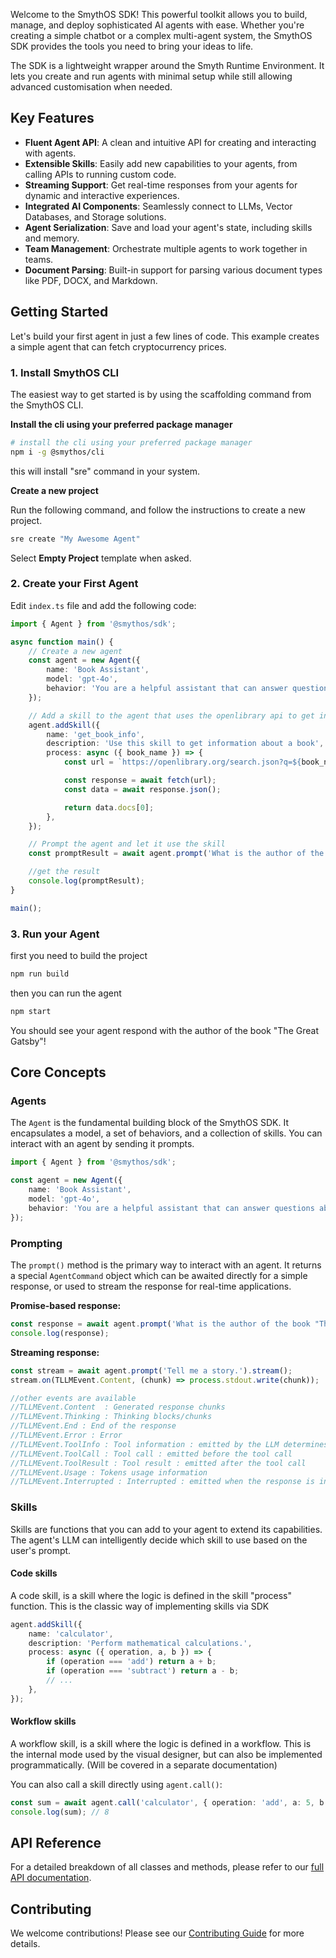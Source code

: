 Welcome to the SmythOS SDK! This powerful toolkit allows you to build, manage, and deploy sophisticated AI agents with ease. Whether you're creating a simple chatbot or a complex multi-agent system, the SmythOS SDK provides the tools you need to bring your ideas to life.

The SDK is a lightweight wrapper around the Smyth Runtime Environment. It lets you create and run agents with minimal setup while still allowing advanced customisation when needed.

## Key Features

-   **Fluent Agent API**: A clean and intuitive API for creating and interacting with agents.
-   **Extensible Skills**: Easily add new capabilities to your agents, from calling APIs to running custom code.
-   **Streaming Support**: Get real-time responses from your agents for dynamic and interactive experiences.
-   **Integrated AI Components**: Seamlessly connect to LLMs, Vector Databases, and Storage solutions.
-   **Agent Serialization**: Save and load your agent's state, including skills and memory.
-   **Team Management**: Orchestrate multiple agents to work together in teams.
-   **Document Parsing**: Built-in support for parsing various document types like PDF, DOCX, and Markdown.

## Getting Started

Let's build your first agent in just a few lines of code. This example creates a simple agent that can fetch cryptocurrency prices.

### 1. Install SmythOS CLI

The easiest way to get started is by using the scaffolding command from the SmythOS CLI.

**Install the cli using your preferred package manager**

```bash
# install the cli using your preferred package manager
npm i -g @smythos/cli
```

this will install "sre" command in your system.

**Create a new project**

Run the following command, and follow the instructions to create a new project.

```bash
sre create "My Awesome Agent"
```

Select **Empty Project** template when asked.

### 2. Create your First Agent

Edit `index.ts` file and add the following code:

```typescript
import { Agent } from '@smythos/sdk';

async function main() {
    // Create a new agent
    const agent = new Agent({
        name: 'Book Assistant',
        model: 'gpt-4o',
        behavior: 'You are a helpful assistant that can answer questions about the books.',
    });

    // Add a skill to the agent that uses the openlibrary api to get information about a book
    agent.addSkill({
        name: 'get_book_info',
        description: 'Use this skill to get information about a book',
        process: async ({ book_name }) => {
            const url = `https://openlibrary.org/search.json?q=${book_name}`;

            const response = await fetch(url);
            const data = await response.json();

            return data.docs[0];
        },
    });

    // Prompt the agent and let it use the skill
    const promptResult = await agent.prompt('What is the author of the book "The Great Gatsby" ?');

    //get the result
    console.log(promptResult);
}

main();
```

### 3. Run your Agent

first you need to build the project

```bash
npm run build
```

then you can run the agent

```bash
npm start
```

You should see your agent respond with the author of the book "The Great Gatsby"!

## Core Concepts

### Agents

The `Agent` is the fundamental building block of the SmythOS SDK. It encapsulates a model, a set of behaviors, and a collection of skills. You can interact with an agent by sending it prompts.

```typescript
import { Agent } from '@smythos/sdk';

const agent = new Agent({
    name: 'Book Assistant',
    model: 'gpt-4o',
    behavior: 'You are a helpful assistant that can answer questions about the books.',
});
```

### Prompting

The `prompt()` method is the primary way to interact with an agent. It returns a special `AgentCommand` object which can be awaited directly for a simple response, or used to stream the response for real-time applications.

**Promise-based response:**

```typescript
const response = await agent.prompt('What is the author of the book "The Great Gatsby" ?');
console.log(response);
```

**Streaming response:**

```typescript
const stream = await agent.prompt('Tell me a story.').stream();
stream.on(TLLMEvent.Content, (chunk) => process.stdout.write(chunk));

//other events are available
//TLLMEvent.Content  : Generated response chunks
//TLLMEvent.Thinking : Thinking blocks/chunks
//TLLMEvent.End : End of the response
//TLLMEvent.Error : Error
//TLLMEvent.ToolInfo : Tool information : emitted by the LLM determines the next tool call
//TLLMEvent.ToolCall : Tool call : emitted before the tool call
//TLLMEvent.ToolResult : Tool result : emitted after the tool call
//TLLMEvent.Usage : Tokens usage information
//TLLMEvent.Interrupted : Interrupted : emitted when the response is interrupted before completion
```

### Skills

Skills are functions that you can add to your agent to extend its capabilities. The agent's LLM can intelligently decide which skill to use based on the user's prompt.

#### Code skills

A code skill, is a skill where the logic is defined in the skill "process" function.
This is the classic way of implementing skills via SDK

```typescript
agent.addSkill({
    name: 'calculator',
    description: 'Perform mathematical calculations.',
    process: async ({ operation, a, b }) => {
        if (operation === 'add') return a + b;
        if (operation === 'subtract') return a - b;
        // ...
    },
});
```

#### Workflow skills

A workflow skill, is a skill where the logic is defined in a workflow.
This is the internal mode used by the visual designer, but can also be implemented programmatically.
(Will be covered in a separate documentation)

You can also call a skill directly using `agent.call()`:

```typescript
const sum = await agent.call('calculator', { operation: 'add', a: 5, b: 3 });
console.log(sum); // 8
```

## API Reference

For a detailed breakdown of all classes and methods, please refer to our [full API documentation](./docs/01-getting-started.md).

## Contributing

We welcome contributions! Please see our [Contributing Guide](../../CONTRIBUTING.md) for more details.

